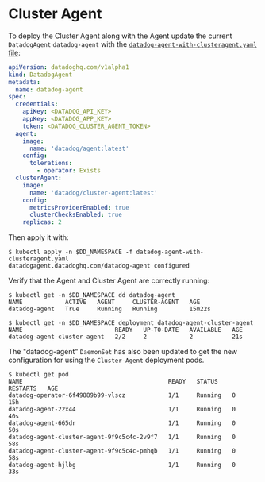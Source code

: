 # Cluster Agent

To deploy the Cluster Agent along with the Agent update the current `DatadogAgent` `datadog-agent` with the [`datadog-agent-with-clusteragent.yaml` file](https://github.com/DataDog/datadog-operator/blob/master/examples/datadog-agent-with-clusteragent.yaml):

```yaml
apiVersion: datadoghq.com/v1alpha1
kind: DatadogAgent
metadata:
  name: datadog-agent
spec:
  credentials:
    apiKey: <DATADOG_API_KEY>
    appKey: <DATADOG_APP_KEY>
    token: <DATADOG_CLUSTER_AGENT_TOKEN>
  agent:
    image:
      name: 'datadog/agent:latest'
    config:
      tolerations:
        - operator: Exists
  clusterAgent:
    image:
      name: 'datadog/cluster-agent:latest'
    config:
      metricsProviderEnabled: true
      clusterChecksEnabled: true
    replicas: 2
```

Then apply it with:

```shell
$ kubectl apply -n $DD_NAMESPACE -f datadog-agent-with-clusteragent.yaml
datadogagent.datadoghq.com/datadog-agent configured
```

Verify that the Agent and Cluster Agent are correctly running:

```shell
$ kubectl get -n $DD_NAMESPACE dd datadog-agent
NAME            ACTIVE   AGENT     CLUSTER-AGENT   AGE
datadog-agent   True     Running   Running         15m22s

$ kubectl get -n $DD_NAMESPACE deployment datadog-agent-cluster-agent
NAME                          READY   UP-TO-DATE   AVAILABLE   AGE
datadog-agent-cluster-agent   2/2     2            2           21s
```

The "datadog-agent" `DaemonSet` has also been updated to get the new configuration for using the `Cluster-Agent` deployment pods.

```console
$ kubectl get pod
NAME                                         READY   STATUS    RESTARTS   AGE
datadog-operator-6f49889b99-vlscz            1/1     Running   0          15h
datadog-agent-22x44                          1/1     Running   0          40s
datadog-agent-665dr                          1/1     Running   0          50s
datadog-agent-cluster-agent-9f9c5c4c-2v9f7   1/1     Running   0          58s
datadog-agent-cluster-agent-9f9c5c4c-pmhqb   1/1     Running   0          58s
datadog-agent-hjlbg                          1/1     Running   0          33s
```

